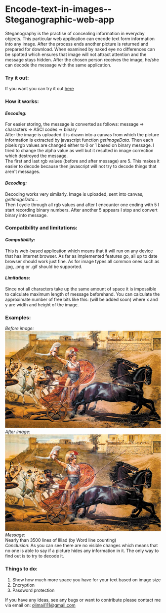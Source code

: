 # Encode-text-in-images--Steganographic-web-app
Steganography is the practise of concealing information in everyday objects. This particular web application can encode text form information into any image. After the process ends another picture is returned and prepared for download. When examined by naked eye no differences can be spotted which ensures that image will not attract attention and the message stays hidden. After the chosen person receives the image, he/she can decode the message with the same application.  

### Try it out:
If you want you can try it out [here](https://oliver81594.github.io/Encode-text-in-images--Steganographic-web-app/)

### How it works:
#### *Encoding:*
For easier storing, the message is converted as follows: message => characters => ASCI codes => binary  
After the image is uploaded it is drawn into a canvas from which the picture information is extracted by javascript function *getImageData*. 
Then each pixels rgb values are changed either to 0 or 1 based on binary message. I tried to change the alpha value as well but it resulted in image correction which destroyed the message.  
The first and last rgb values (before and after message) are 5. This makes it easier to decode because then javascript will not try to decode things that aren't messages.  

#### *Decoding:*  
Decoding works very similarly. Image is uploaded, sent into canvas, *getImageData*...  
Then I cycle through all rgb values and after I encounter one ending with 5 I start recording binary numbers. After another 5 appears I stop and convert binary into message.

### Compatibility and limitations:
#### *Compatibility:*  
This is web-based application which means that it will run on any device that has internet browser. As far as implemented features go, all up to date browser should work just fine. As for image types all common ones such as .jpg, .png or .gif should be supported. 
#### *Limitations:*  
Since not all characters take up the same amount of space it is impossible to calculate maximum length of message beforehand. You can calculate the approximate number of free bits like this: (will be added soon) where x and y are width and height of the image. 

### Examples:
*Before image:*  
<img src="./examples/original1.jpg">  
*After image:*  
<img src="./examples/edited1.png">  
*Message:*  
Nearly than 3500 lines of Illiad (by Word line counting)  
*Conclusion:*
As you can see there are no visible changes which means that no one is able to say if a picture hides any information in it. The only way to find out is to try to decode it.


### Things to do:  
1. Show how much more space you have for your text based on image size
2. Encryption
3. Password protection

If you have any ideas, see any bugs or want to contribute please contact me via email on: olimail111@gmail.com
